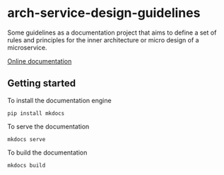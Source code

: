 # arch-service-design-guidelines

Some guidelines as a documentation project that aims to define a set of rules and principles for the inner architecture or micro design of a microservice.

[Online documentation](https://vondacho.github.io/arch-service-design-guidelines/)

## Getting started

To install the documentation engine

```
pip install mkdocs
```

To serve the documentation

```
mkdocs serve
```

To build the documentation

```
mkdocs build
```

